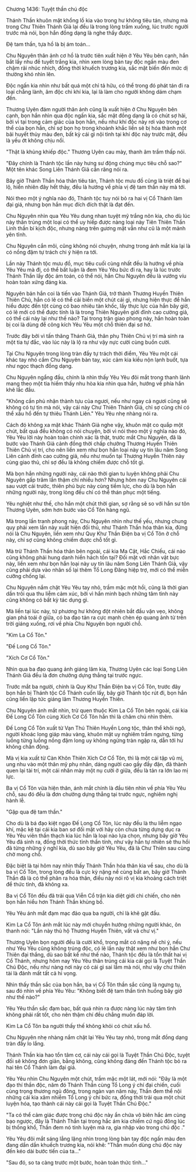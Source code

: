 




Chương 1436: Tuyệt thần chú độc


Thánh Thần khuôn mặt khổng lồ kia vào trong hư không tiêu tán, nhưng mà trong Chư Thiên Thánh Giả lại đều là trong lòng trầm xuống, lúc trước người trước mà nói, bọn hắn đồng dạng là nghe thấy được.

Đệ tam thần, tựa hồ là bị ám toán...

Chu Nguyên thân ảnh cơ hồ là trước tiên xuất hiện ở Yêu Yêu bên cạnh, hắn bắt lấy nhu đề tuyết trắng kia, nhìn xem lòng bàn tay độc ngấn màu đen chậm rãi nhúc nhích, đồng thời khuếch trương kia, sắc mặt biến đến mức dị thường khó nhìn lên.

Độc ngấn kia nhìn như bất quá một chỉ tả hữu, có thể trong đó phát tán đi ra loại chẳng lành, âm độc chi khí kia, lại là làm cho người không dám chạm đến.

Thương Uyên đám người thân ảnh cũng là xuất hiện ở Chu Nguyên bên cạnh, bọn hắn nhìn qua độc ngấn kia, sắc mặt đồng dạng là có chút sợ hãi, bởi vì tại trong cảm giác của bọn hắn, nếu như khí độc này rơi vào trong cơ thể của bọn hắn, chỉ sợ bọn họ trong khoảnh khắc liền sẽ bị hóa thành một bãi huyết thủy màu đen, bất kỳ cái gì nội tình tại khí độc này trước mặt, đều là yếu ớt không chịu nổi.

"Thật là khủng khiếp độc." Thương Uyên cau mày, thanh âm trầm thấp nói.

"Đây chính là Thánh tộc lần này hưng sư động chúng mục tiêu chỗ sao?" Một tên khác Song Liên Thánh Giả cắn răng nói ra.

Bây giờ Thánh Thần hóa thân tiêu tán, Thánh tộc mưu đồ cũng là triệt để bại lộ, hiển nhiên đây hết thảy, đều là hướng về phía vị đệ tam thần này mà tới.

Nói theo một ý nghĩa nào đó, Thánh tộc tuy nói bỏ ra hai vị Cổ Thánh làm đại giá, nhưng bọn hắn mục đích đích thật là đạt đến.

Chu Nguyên nhìn qua Yêu Yêu dung nhan tuyệt mỹ trắng nõn kia, cho dù lúc này thân trúng một loại có thể uy hiếp được nàng loại này Tiên Thiên Thần Linh thần bí kịch độc, nhưng nàng trên gương mặt vẫn như cũ là một mảnh yên tĩnh.

Chu Nguyên cắn môi, cũng không nói chuyện, nhưng trong ánh mắt kia lại là có nồng đậm tự trách chi ý hiện ra tới.

Lần này Thánh tộc mưu đồ, mục tiêu cuối cùng nhất đều là hướng về phía Yêu Yêu mà đi, có thể bất luận là đem Yêu Yêu bức đi ra, hay là lúc trước Thánh Thần lấy độc ám toán, có thể nói, hắn Chu Nguyên đều là vướng víu hoàn toàn xứng đáng kia.

Nguyên bản hắn coi là tiến vào Thánh Giả, trở thành Thương Huyền Thiên Thiên Chủ, hắn có lẽ có thể cải biến một chút cái gì, nhưng hiện thực để hắn hiểu được đến tột cùng có bao nhiêu tàn khốc, lấy thực lực của hắn bây giờ, có lẽ mới có thể được tính là là trong Thiên Nguyên giới đỉnh cao cường giả, có thể cái này lại như thế nào? Tại trong trận giao phong này, hắn hoàn toàn bị coi là dùng để công kích Yêu Yêu một chỗ thiên đại sơ hở.

Trước đây bởi vì tấn thăng Thánh Giả, thân phụ Thiên Chủ vị trí mà sinh ra một tia tự đắc, vào lúc này là lộ ra như vậy nực cười cùng buồn cười.

Tại Chu Nguyên trong lòng tràn đầy tự trách thời điểm, Yêu Yêu một cái khác tay nhỏ cầm Chu Nguyên bàn tay, xúc cảm kia kiều nộn lạnh buốt, tựa như ngọc thạch đồng dạng.

Chu Nguyên ngẩng đầu, chính là nhìn thấy Yêu Yêu đôi mắt trong thanh lãnh mang theo một tia hiếm thấy nhu hòa kia nhìn qua hắn, hướng về phía hắn khẽ lắc đầu.

"Không cần phủ nhận thành tựu của ngươi, nếu như ngay cả ngươi cũng sẽ không có tự tin mà nói, vậy cái này Chư Thiên Thánh Giả, chỉ sợ cũng chỉ có thể xấu hổ đến tự thiêu Thánh Liên." Yêu Yêu nhẹ nhàng nói ra.

Cách đó không xa mặt khác Thánh Giả nghe vậy, khuôn mặt co quắp một chút, bất quá đều không có nói chuyện, bởi vì nói theo một ý nghĩa nào đó, Yêu Yêu lời này hoàn toàn chính xác là thật, trước mắt Chu Nguyên, đã là bước vào Thánh Giả cảnh đồng thời chấp chưởng Thương Huyền Thiên Thiên Chủ vị trí, cho nên liền xem như bọn hắn loại này uy tín lâu năm Song Liên cảnh đỉnh cao cường giả, nếu như muốn tại Thương Huyền Thiên này cùng giao thủ, chỉ sợ đều là không chiếm được chỗ tốt gì.

Mà bọn hắn những người này, cái nào thời gian tu luyện không phải Chu Nguyên gấp trăm lần thậm chí nhiều hơn? Nhưng hôm nay Chu Nguyên cái sau vượt cái trước, thiên phú bực này cùng tiềm lực, cho dù là bọn hắn những người này, trong lòng đều chỉ có thể thán phục một tiếng.

Yêu nghiệt như thế, cho hắn một chút thời gian, sợ rằng sẽ so với hắn sư tôn Thương Uyên, sớm hơn bước vào Cổ Tôn hàng ngũ.

Mà trong lần tranh phong này, Chu Nguyên nhìn như thế yếu, nhưng chung quy phải xem lần này xuất hiện đối thủ, như Thánh Thần hóa thân kia, đừng nói là Chu Nguyên, liền xem như Quy Khư Thần Điện ba vị Cổ Tôn ở chỗ này, chỉ sợ cũng không chiếm được chỗ tốt gì.

Mà trừ Thánh Thần hóa thân bên ngoài, cái kia Ma Cật, Hắc Chiếu, cái nào cũng không phải hung danh hiển hách tồn tại? Đối mặt với nhân vật bực này, liền xem như bọn hắn loại này uy tín lâu năm Song Liên Thánh Giả, vậy cũng phải dựa vào nhân số lại thêm Tổ Long Đăng hiệp trợ, mới có thể miễn cưỡng chống lại.

Chu Nguyên nắm chặt Yêu Yêu tay nhỏ, trầm mặc một hồi, cũng là thời gian dần trôi qua thu liễm cảm xúc, bởi vì hắn minh bạch những tâm tình này cũng không có bất kỳ tác dụng gì.

Mà liền tại lúc này, tứ phương hư không đột nhiên bắt đầu vặn vẹo, không gian phá toái ở giữa, có ba đạo tản ra cực mạnh chèn ép quang ảnh từ trên trời giáng xuống, rơi về phía Chu Nguyên bọn người chỗ.

"Kim La Cổ Tôn."

"Đế Long Cổ Tôn."

"Xích Cơ Cổ Tôn."

Nhìn qua ba đạo quang ảnh giáng lâm kia, Thương Uyên các loại Song Liên Thánh Giả đều là đơn chưởng dựng thẳng tại trước ngực.

Trước mắt ba người, chính là Quy Khư Thần Điện ba vị Cổ Tôn, trước đây bọn hắn bị Thánh tộc Cổ Thánh cuốn lấy, bây giờ Thánh tộc rút đi, bọn hắn cũng liền lập tức giáng lâm Thương Huyền Thiên.

Chu Nguyên ánh mắt nhìn, trừ quen thuộc Kim La Cổ Tôn bên ngoài, cái kia Đế Long Cổ Tôn cùng Xích Cơ Cổ Tôn hắn thì là chăm chú nhìn thêm.

Đế Long Cổ Tôn xuất từ Vạn Thú Thiên Huyền Long tộc, thân thể khôi ngô, người khoác long giáp màu vàng, khuôn mặt uy nghiêm trầm ngưng, từng luồng từng luồng nồng đậm long uy không ngừng tràn ngập ra, dẫn tới hư không chấn động.

Mà vị kia xuất từ Càn Khôn Thiên Xích Cơ Cổ Tôn, thì là một cái tập vũ mị, ung nhu vào một thân mỹ phụ nhân, dáng người cao gầy đầy đặn, đã thành quen lại tài trí, một cái nhăn mày một nụ cười ở giữa, đều là tản ra lớn lao mị lực.

Ba vị Cổ Tôn vừa hiện thân, ánh mắt chính là đầu tiên nhìn về phía Yêu Yêu chỗ, sau đó đều là đơn chưởng dựng thẳng tại trước ngực, nghiêm nghị hành lễ.

"Gặp qua đệ tam thần."

Cho dù là bá đạo kiệt ngạo Đế Long Cổ Tôn, lúc này đều là thu liễm ngạo khí, mặc kệ tại cái kia ban sơ đối mặt với hãy còn chưa từng dựng dục ra Yêu Yêu viên thần thạch kia lúc hắn là loại nào lựa chọn, nhưng bây giờ Yêu Yêu đã sinh ra, đồng thời thức tỉnh thần tính, như vậy hắn tự nhiên sẽ thu hồi đã từng những ý nghĩ kia, dù sao bây giờ Yêu Yêu, đã là Chư Thiên sau cùng chờ mong chỗ.

Đặc biệt là tại hôm nay nhìn thấy Thánh Thần hóa thân kia về sau, cho dù là ba vị Cổ Tôn, trong lòng đều là cực kỳ nặng nề cùng bất an, bây giờ Thánh Thần đã là có thể phân ra hóa thân, điều này nói rõ vị kia khoảng cách triệt để thức tỉnh, đã không xa.

Ba vị Cổ Tôn đều đã trải qua Viễn Cổ trận kia diệt giới chi chiến, cho nên bọn hắn hiểu hơn Thánh Thần khủng bố.

Yêu Yêu ánh mắt đạm mạc đảo qua ba người, chỉ là khẽ gật đầu.

Kim La Cổ Tôn ánh mắt lúc này mới chuyển hướng những người khác, ôn thanh nói: "Lần này thủ hộ Thương Huyền Thiên, vất vả chư vị."

Thương Uyên bọn người đều là cười khổ, trong mắt có nặng nề chi ý, nếu như Yêu Yêu cũng không trúng độc, có lẽ lần này thật xem như bọn hắn Chư Thiên đại thắng, dù sao bất kể như thế nào, Thánh tộc đều là tổn thất hai vị Cổ Thánh, nhưng hôm nay Yêu Yêu thân trúng cái kia cái gọi là Tuyệt Thần Chú Độc, nếu như nàng nơi này có cái gì sai lầm mà nói, như vậy chư thiên tài là đánh mất tất cả hi vọng.

Nhìn thấy thần sắc của bọn hắn, ba vị Cổ Tôn thần sắc cũng là ngưng tụ, sau đó nhìn về phía Yêu Yêu: "Không biết đệ tam thần tình huống bây giờ như thế nào?"

Yêu Yêu thần sắc đạm bạc, bất quá nhìn ra được nàng lúc này tâm tình không phải rất tốt, cho nên thậm chí đều chẳng muốn đáp lời.

Kim La Cổ Tôn ba người thấy thế không khỏi có chút xấu hổ.

Chu Nguyên nhẹ nhàng nắm chặt lại Yêu Yêu tay nhỏ, trong mắt đồng dạng tràn đầy lo lắng.

Thánh Thần kia hao tổn tâm cơ, cái này cái gọi là Tuyệt Thần Chú Độc, tuyệt đối sẽ không đơn giản, bằng không, cũng không đáng đến Thánh tộc bỏ ra hai tên Cổ Thánh làm đại giá.

Yêu Yêu nhìn Chu Nguyên một chút, trầm mặc một lát, mới nói: "Đây là một đạo thí thần độc, năm đó Thánh Thần cùng Tổ Long ý chí đại chiến, cuối cùng trọng thương ngủ đông, trong ngàn vạn năm này, Thần đem thể nội những cái kia xâm nhiễm Tổ Long ý chí bức ra, đồng thời trải qua một chút luyện hóa, tạo thành cái này cái gọi là Tuyệt Thần Chú Độc."

"Ta có thể cảm giác được trong chú độc này ẩn chứa vô biên hắc ám cùng bạo ngược, đây là Thánh Thần tại trong hắc ám kia chiếm cứ ngủ đông lúc bị thống khổ, Thần đem nó tinh luyện mà ra, gia nhập vào trong chú độc ."

Yêu Yêu đôi mắt sáng lẳng lặng nhìn trong lòng bàn tay độc ngấn màu đen đang dần dần khuếch trương kia, nói khẽ: "Thần muốn dùng chú độc này đến kéo dài bước tiến của ta..."

"Sau đó, so ta càng trước một bước, hoàn toàn thức tỉnh..."




